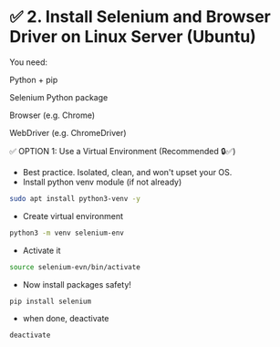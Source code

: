 # ✅ 2. Install Selenium and Browser Driver on Linux Server (Ubuntu)
You need:

Python + pip

Selenium Python package

Browser (e.g. Chrome)

WebDriver (e.g. ChromeDriver)

✅ OPTION 1: Use a Virtual Environment (Recommended 🔒✅)
- Best practice. Isolated, clean, and won't upset your OS.
- Install python venv module (if not already)
```bash
sudo apt install python3-venv -y
```
- Create virtual environment
```bash
python3 -m venv selenium-env
```

- Activate it
```bash
source selenium-evn/bin/activate
```

- Now install packages safety!
```bash
pip install selenium
```
- when done, deactivate
```bash
deactivate
```
